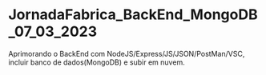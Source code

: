 # JornadaFabrica_BackEnd_MongoDB_07_03_2023
Aprimorando o BackEnd com NodeJS/Express/JS/JSON/PostMan/VSC, incluir banco de dados(MongoDB) e subir em nuvem.
